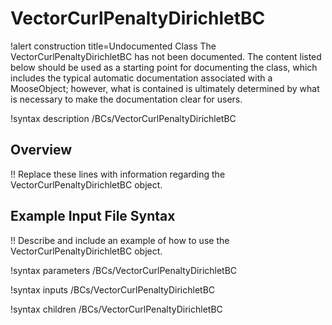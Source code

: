 # VectorCurlPenaltyDirichletBC

!alert construction title=Undocumented Class
The VectorCurlPenaltyDirichletBC has not been documented. The content listed below should be used as a starting point for
documenting the class, which includes the typical automatic documentation associated with a
MooseObject; however, what is contained is ultimately determined by what is necessary to make the
documentation clear for users.

!syntax description /BCs/VectorCurlPenaltyDirichletBC

## Overview

!! Replace these lines with information regarding the VectorCurlPenaltyDirichletBC object.

## Example Input File Syntax

!! Describe and include an example of how to use the VectorCurlPenaltyDirichletBC object.

!syntax parameters /BCs/VectorCurlPenaltyDirichletBC

!syntax inputs /BCs/VectorCurlPenaltyDirichletBC

!syntax children /BCs/VectorCurlPenaltyDirichletBC
